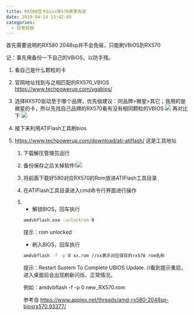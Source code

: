 ```yaml
---
title: RX580显卡bios降570黑果免驱
date: 2019-04-14 13:42:05
categories: 
  - 日常捣鼓
---
```

首先需要说明的RX580 2048sp并不会免驱，只能刷VBiOS到RX570

记：事先用备份一下自己的VBiOS，以防手残。

1. 看自己是什么颗粒的卡

2. 官网地址找到与之相匹配的RX570_VBIOS https://www.techpowerup.com/vgabios/

3. 选择RX570驱动至于哪个品牌，优先级建议：同品牌>微星>其它；我用的是微星的卡，所以先找自己品牌的RX570看有没有相同颗粒的VBIOS
![](/images/RX580显卡bios降570黑果免驱1.png)
再对比下
![](/images/RX580显卡bios降570黑果免驱2.png)

4. 接下来利用ATIFlash工具刷bios

<!-- more -->

5. https://www.techpowerup.com/download/ati-atiflash/   这是工具地址

   1. 下载解压管理员运行

   2. 备份保存之后关掉软件!![](/images/RX580显卡bios降570黑果免驱3.png)

   3. 将前面下载好580对应RX570的Rom放进ATIFlash工具目录

   4. 在ATIFlash工具目录进入cmd命令行界面进行操作

   5. - 解锁BIOS，回车执行

      ```sh
      amdvbflash.exe -unlockrom 0
      ```

      

      提示：rom unlocked

      - 刷入BIOS，回车执行

      ```sh
      amdvbflash -f -p 0 xx.rom	//xx表示对应保存的rx570 rom名称
      ```

      

      提示：Restart Sustem To Complete UBIOS Update.    //看到提示重启，进入桌面后会出现刷新闪烁，正常情况。
      
      例如：amdvbflash -f -p 0 new_RX570.rom 
      
      
      
      
      
      参考自 https://www.applex.net/threads/amd-rx580-2048sp-biosrx570.93377/